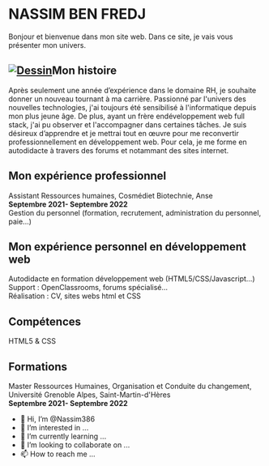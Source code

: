 <!DOCTYPE HTML>
<html>
<head>
	<meta charset="utf-8" />
	<link rel="stylesheet" href="CSS.css" />
	<body>
		<h1>NASSIM BEN FREDJ</h1>
		<p>Bonjour et bienvenue dans mon site web. Dans ce site, je vais vous présenter mon univers.</p>
		<h2><a href="images/histoire.jpg"><img src="images/histoire_mini.jpg" alt="Dessin" class="histoire" /></a>Mon histoire</h2>
		<p class="paragraphehistoire">Après seulement une année d’expérience dans le domaine RH, je souhaite donner un nouveau tournant à ma carrière. Passionné par l'univers des nouvelles technologies, j'ai toujours été sensibilisé à l'informatique depuis mon plus jeune âge. De plus, ayant un frère endéveloppement web full stack, j'ai pu observer et l'accompagner dans certaines tâches. Je suis désireux d’apprendre et je mettrai tout en œuvre pour me reconvertir professionnellement en développement web. Pour cela, je me forme en autodidacte à travers des forums et notammant des sites internet.</p>
		<h2 class="pro">Mon expérience professionnel</h2>
		<p class="rh">Assistant Ressources humaines, Cosmédiet Biotechnie, Anse<br><strong>Septembre 2021- Septembre 2022</strong><br>
		Gestion du personnel (formation, recrutement, administration du personnel, paie...)</p>
		<h2>Mon expérience personnel en développement web</h2>
		<p class="dev">Autodidacte en formation développement web (HTML5/CSS/Javascript...)<br>
			Support : OpenClassrooms, forums spécialisé...<br>
			Réalisation : CV, sites webs html et CSS</p>
			<h2>Compétences</h2>
			<p>HTML5 & CSS</p>
			<h2>Formations</h2>
			<p>Master Ressources Humaines, Organisation et Conduite du changement, Université Grenoble Alpes, Saint-Martin-d'Hères<br><strong>Septembre 2021- Septembre 2022</strong><br>

- 👋 Hi, I’m @Nassim386
- 👀 I’m interested in ...
- 🌱 I’m currently learning ...
- 💞️ I’m looking to collaborate on ...
- 📫 How to reach me ...

<!---
Nassim386/Nassim386 is a ✨ special ✨ repository because its `README.md` (this file) appears on your GitHub profile.
You can click the Preview link to take a look at your changes.
--->
